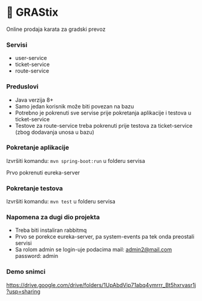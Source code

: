 # 🎫 GRAStix 

Online prodaja karata za gradski prevoz 

### Servisi

* user-service
* ticket-service
* route-service

### Preduslovi

* Java verzija 8+
* Samo jedan korisnik može biti povezan na bazu
* Potrebno je pokrenuti sve servise prije pokretanja aplikacije i testova u ticket-service
* Testove za route-service treba pokrenuti prije testova za ticket-service (zbog dodavanja unosa u bazu)

### Pokretanje aplikacije

Izvršiti komandu: ```mvn spring-boot:run``` u folderu servisa

Prvo pokrenuti eureka-server

### Pokretanje testova

Izvršiti komandu: ```mvn test``` u folderu servisa

### Napomena za dugi dio projekta
* Treba biti instaliran rabbitmq
* Prvo se porekce eureka-server, pa system-events pa tek onda preostali servisi
* Sa rolom admin se login-uje podacima mail: admin2@mail.com password: admin


### Demo snimci
https://drive.google.com/drive/folders/1UpAbdVip71abq4ymrrr_Bt5hxrvasr1j?usp=sharing


